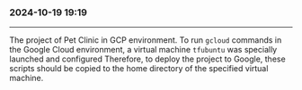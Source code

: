 ### 2024-10-19  19:19
---------------------

The project of Pet Clinic in GCP environment.
To run `gcloud` commands in the Google Cloud environment, a virtual machine `tfubuntu` was specially launched and configured
Therefore, to deploy the project to Google, these scripts should be copied to the home directory of the specified virtual machine.
